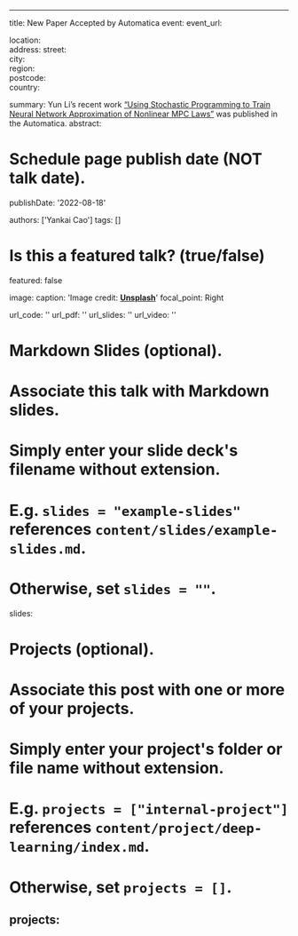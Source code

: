  ---
title: New Paper Accepted by Automatica
event: 
event_url: 

location:  
address:
  street:  
  city:  
  region:  
  postcode:  
  country:  

summary: Yun Li’s recent work [“Using Stochastic Programming to Train Neural Network Approximation of Nonlinear MPC Laws”](https://www.sciencedirect.com/science/article/abs/pii/S0005109822005295?via%3Dihub) was published in the Automatica.
abstract:  


 

# Schedule page publish date (NOT talk date).
publishDate: '2022-08-18'

authors: ['Yankai Cao']
tags: []
# Is this a featured talk? (true/false)
featured: false

image:
  caption: 'Image credit: [**Unsplash**](https://unsplash.com/photos/bzdhc5b3Bxs)'
  focal_point: Right

url_code: ''
url_pdf: '' 
url_slides: ''
url_video: ''

# Markdown Slides (optional).
#   Associate this talk with Markdown slides.
#   Simply enter your slide deck's filename without extension.
#   E.g. `slides = "example-slides"` references `content/slides/example-slides.md`.
#   Otherwise, set `slides = ""`.
slides:

# Projects (optional).
#   Associate this post with one or more of your projects.
#   Simply enter your project's folder or file name without extension.
#   E.g. `projects = ["internal-project"]` references `content/project/deep-learning/index.md`.
#   Otherwise, set `projects = []`.
projects:
---

